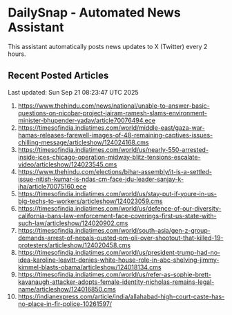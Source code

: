 # DailySnap - Automated News Assistant

This assistant automatically posts news updates to X (Twitter) every 2 hours.

## Recent Posted Articles

Last updated: Sun Sep 21 08:23:47 UTC 2025

1. https://www.thehindu.com/news/national/unable-to-answer-basic-questions-on-nicobar-project-jairam-ramesh-slams-environment-minister-bhupender-yadav/article70076494.ece
2. https://timesofindia.indiatimes.com/world/middle-east/gaza-war-hamas-releases-farewell-images-of-48-remaining-captives-issues-chilling-message/articleshow/124024168.cms
3. https://timesofindia.indiatimes.com/world/us/nearly-550-arrested-inside-ices-chicago-operation-midway-blitz-tensions-escalate-video/articleshow/124023545.cms
4. https://www.thehindu.com/elections/bihar-assembly/it-is-a-settled-issue-nitish-kumar-is-ndas-cm-face-jdu-leader-sanjay-k-jha/article70075160.ece
5. https://timesofindia.indiatimes.com/world/us/stay-put-if-youre-in-us-big-techs-to-workers/articleshow/124023059.cms
6. https://timesofindia.indiatimes.com/world/us/defence-of-our-diversity-california-bans-law-enforcement-face-coverings-first-us-state-with-such-law/articleshow/124020902.cms
7. https://timesofindia.indiatimes.com/world/south-asia/gen-z-group-demands-arrest-of-nepals-ousted-pm-oli-over-shootout-that-killed-19-protesters/articleshow/124020458.cms
8. https://timesofindia.indiatimes.com/world/us/president-trump-had-no-idea-karoline-leavitt-denies-white-house-role-in-abc-shelving-jimmy-kimmel-blasts-obama/articleshow/124018134.cms
9. https://timesofindia.indiatimes.com/world/us/refer-as-sophie-brett-kavanaugh-attacker-adopts-female-identity-nicholas-remains-legal-name/articleshow/124016850.cms
10. https://indianexpress.com/article/india/allahabad-high-court-caste-has-no-place-in-fir-police-10261597/
